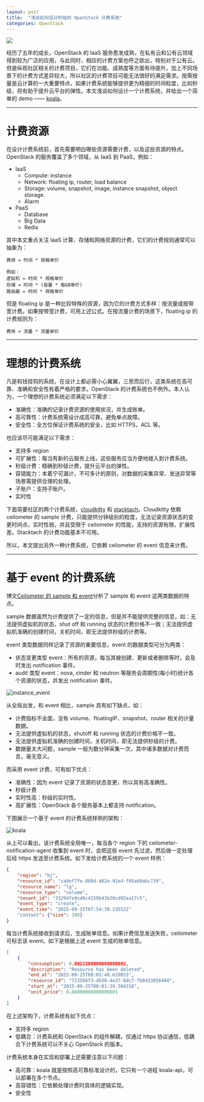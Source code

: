 ```yaml
---
layout: post
title:  "浅谈如何设计秒级的 OpenStack 计费系统"
categories: OpenStack
---
```


![](http://7xp2eu.com1.z0.glb.clouddn.com/openstack_billing.jpg)

经历了五年的成长，OpenStack 的 IaaS 服务愈发成熟，在私有云和公有云领域得到较为广泛的应用，与此同时，相应的计费方案也呼之欲出，特别对于公有云。但是纵观社区相关的计费项目，它们在功能、成熟度等方面有待提升，加上不同场景下的计费方式差异较大，所以社区的计费项目可能无法很好的满足需求。按需按量是云计算的一大重要特点，如果计费系统能够提供更为精细的时间粒度，比如秒级，将有助于提升云平台的弹性。本文浅谈如何设计一个计费系统，并给出一个简单的 demo —— [koala](https://github.com/DeliangFan/koala)。

------------

# 计费资源

在设计计费系统前，首先需要明白哪些资源需要计费，以及这些资源的特点。OpenStack 的服务覆盖了多个领域，从 IaaS 到 PaaS，例如：

- IaaS
  - Compute: instance
  - Network: floating ip, router, load balance
  - Storage: volume, snapshot, image, instance snapshot, object storage.
  - Alarm
- PaaS
  - Database
  - Big Data
  - Redis

其中本文重点关注 IaaS 计算、存储和网络资源的计费，它们的计费规则通常可以抽象为：

~~~
费用 = 时间 * 规格单价

例如：
虚拟机 = 时间 * 规格单价
存储 = 时间 * (容量 * 每GB单价)
路由器 = 时间 * 规格单价
~~~

但是 floating ip 是一种比较特殊的资源，因为它的计费方式多样：按流量或按带宽计费。如果按带宽计费，可用上述公式。在按流量计费的场景下，floating ip 的计费规则为：

~~~
费用 = 流量 * 流量单价 
~~~

--------------

# 理想的计费系统

凡是和钱挂钩的系统，在设计上都必需小心翼翼，三思而后行，这类系统在高可靠、准确和安全性有着严格的要求，OpenStack 的计费系统也不例外。本人认为，一个理想的计费系统必须满足以下需求：

- 准确性：准确的记录计费资源的使用状况，并生成账单。
- 高可靠性：计费系统需设计成高可靠，避免单点故障。
- 安全性：全方位保证计费系统的安全，比如 HTTPS，ACL 等。

也应该尽可能满足以下需求：

- 支持多 region
- 可扩展性：每当有新的云服务上线，这些服务应当方便地接入到计费系统。
- 秒级计费：精确到秒级计费，提升云平台的弹性。
- 容错能力：本着宁可漏计，不可多计的原则，对数据的采集异常、发送异常等场景需提供合理的处理。
- 子账户：支持子账户。
- 实时性

下面简要社区的两个计费系统，[cloudkitty](https://wiki.openstack.org/wiki/CloudKitty) 和 [stacktach](https://readthedocs.org/projects/stacktach/)。Cloudkitty 依赖 ceilometer 的 sample 计费，只能提供分钟级别的粒度，无法记录资源状态的变更时间点，实时性弱，并且受限于 ceilometer 的性能，支持的资源有限，扩展性差。Stacktach 的计费功能基本不可用。

所以，本文提出另外一种计费系统，它依赖 ceilometer 的 event 信息来计费。

------------

# 基于 event 的计费系统

博文[Ceilometer 的 sample 和 event](http://wsfdl.com/openstack/2015/09/12/Ceilometer_event_meters.html)分析了 sample 和 event 这两类数据的特点。

sample 数据虽然为计费提供了一定的信息，但是并不能提供完整的信息，如：无法提供虚拟机的状态，shut off 和 running 状态的计费价格不一致；无法提供虚拟机准确的创建时间，关机时间，即无法提供秒级的计费等。

event 类型数据同样记录了资源的重要信息，event 的数据类型可分为两类：

- 状态变更类型 event：所有的资源，每当其被创建、更新或者删除等时，会及时发出 notification 事件。
- audit 类型 event：nova, cinder 和 neutron 等服务会周期性(每小时)统计各个资源的状态，并发出 notification 事件。 

![instance_event](http://7xp2eu.com1.z0.glb.clouddn.com/instance_state.png)

从全局出发，和 event 相比，sample 具有如下缺点，如：

- 计费指标不全面，没有 volume、floatingIP、snapshot、router 相关的计量数据。
- 无法提供虚拟机的状态，shutoff 和 running 状态的计费价格不一致。
- 无法提供虚拟机准确的创建时间，关机时间，即无法提供秒级的计费。
- 数据量太大问题，sample 一般为数分钟采集一次，其中诸多数据对计费而言，毫无意义。

而采用 event 计费，可有如下优点：

- 准确性：因为 event 记录了资源的状态变更，所以具有高准确性。
- 秒级计费
- 实时性高：秒级的实时性。
- 高扩展性：OpenStack 各个服务基本上都支持 notification。 


下图展示一个基于 event 的计费系统样例的架构：

![koala](http://7xp2eu.com1.z0.glb.clouddn.com/billing_koala.png)

从上可以看出，该计费系统全局唯一，每当各个 region 下的 ceilometer-notification-agent 收集到 event 时，会把这些 event 先过滤，然后做一定处理后经 https 发送至计费系统。如下发给计费系统的一个 event 样例：

~~~ json
{
    "region": "bj",
    "resource_id": "ca9ef7fe-889d-462e-91e4-f05a60abc739",
    "resource_name": "lg",
    "resource_type": "volume",
    "tenant_id": "33294fe9cd6c4150b43b38cd92ea17c5",
    "event_type": "create",
    "event_time": "2015-09-25T07:54:38.235522"
    "content": {"size": 100}
}
~~~

每当计费系统接收到请求后，生成账单信息。如果计费信息发送失败，ceilometer 可标志该 event。如下是根据上述 event 生成的账单信息。

~~~ json
[
    {
        "consumption": 0.0022200000000000002,
        "description": "Resource has been deleted",
        "end_at": "2015-09-25T08:01:48.629053",
        "resource_id": "723566f3-db38-4e37-bdc7-fb0d33856468",
        "start_at": "2015-09-25T08:01:39.504316",
        "unit_price": 0.88800000000000001
    }
]
~~~

在上述架构下，计费系统有如下优点：

- 支持多 region
- 低耦合：计费系统和 OpenStack 的组件解耦，仅通过 https 协议通信，低耦合下计费系统可以不关心 OpenStack 的版本。

计费系统本身在实现和部署上还需要注意以下问题：

- 高可靠：koala 就是按照高可靠标准设计的，它只有一个进程 koala-api，可以部署在多个节点。
- 高容错性：它依赖处理计费时具体的逻辑实现。
- 安全性